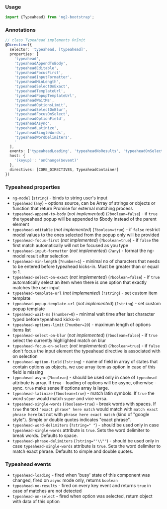 ### Usage
```typescript
import {Typeahead} from 'ng2-bootstrap';
```

### Annotations
```typescript
// class Typeahead implements OnInit
@Directive({
  selector: 'typeahead, [typeahead]',
  properties: [
    'typeahead',
    'typeaheadAppendToBody',
    'typeaheadEditable',
    'typeaheadFocusFirst',
    'typeaheadInputFormatter',
    'typeaheadMinLength',
    'typeaheadSelectOnExact',
    'typeaheadTemplateUrl',
    'typeaheadPopupTemplateUrl',
    'typeaheadWaitMs',
    'typeaheadOptionsLimit',
    'typeaheadSelectOnBlur',
    'typeaheadFocusOnSelect',
    'typeaheadOptionField',
    'typeaheadAsync',
    'typeaheadLatinize',
    'typeaheadSingleWords',
    'typeaheadWordDelimiters',
    '
  ],
  events: ['typeaheadLoading', 'typeaheadNoResults', 'typeaheadOnSelect'],
  host: {
    '(keyup)': 'onChange($event)'
  },
  directives: [CORE_DIRECTIVES, TypeaheadContainer]
})
```

### Typeahead properties

  - `ng-model` (`string`) - binds to string user's input
  - `typeahead` (`any`) - options source, can be Array of strings or objects or function that return Promise for external matching process
  - `typeahead-append-to-body` (*not implemented*) (`?boolean=false`) - if `true` the typeahead popup will be appended to $body instead of the parent element
  - `typeahead-editable` (*not implemented*) (`?boolean=true`) - if `false` restrict model values to the ones selected from the popup only will be provided
  - `typeahead-focus-first` (*not implemented*) (`?boolean=true`) - if `false` the first match automatically will not be focused as you type
  - `typeahead-input-formatter` (*not implemented*) (`?any`) - format the ng-model result after selection
  - `typeahead-min-length` (`?number=1`) - minimal no of characters that needs to be entered before typeahead kicks-in. Must be greater than or equal to 1.
  - `typeahead-select-on-exact` (*not implemented*) (`?boolean=false`) - if `true` automatically select an item when there is one option that exactly matches the user input
  - `typeahead-template-url` (*not implemented*) (`?string`) - set custom item template
  - `typeahead-popup-template-url` (*not implemented*) (`?string`) -  set custom popup template
  - `typeahead-wait-ms` (`?number=0`) - minimal wait time after last character typed before typeahead kicks-in
  - `typeahead-options-limit` (`?number=20`) - maximum length of options items list
  - `typeahead-select-on-blur` (*not implemented*) (`?boolean=false`) - if `true` select the currently highlighted match on blur
  - `typeahead-focus-on-select` (*not implemented*) (`?boolean=true`) - if `false` don't focus the input element the typeahead directive is associated with on selection
  - `typeahead-option-field` (`?string`) - name of field in array of states that contain options as objects, we use array item as option in case of this field is missing
  - `typeahead-async` (`?boolean`) - should be used only in case of `typeahead` attribute is array. If `true` - loading of options will be async, otherwise - sync. `true` make sense if options array is large.
  - `typeahead-latinize` (`?boolean=true`) - match latin symbols. If `true` the word `súper` would match `super` and vice versa.
  - `typeahead-single-words` (`?boolean=true`) - break words with spaces. If `true` the text `"exact phrase" here match` would match with `match exact phrase here` but not with `phrase here exact match` (kind of "google style"). Simple or double quotes indicates "exact phrase".
  - `typeahead-word-delimiters` (`?string=" "`) - should be used only in case `typeahead-single-words` attribute is `true`. Sets the word delimiter to break words. Defaults to space.
  - `typeahead-phrase-delimiters` (`?string="'\\""`) - should be used only in case `typeahead-single-words` attribute is `true`. Sets the word delimiter to match exact phrase. Defaults to simple and double quotes.


### Typeahead events

  - `typeahead-loading` - fired when 'busy' state of this component was changed, fired on `async` mode only, returns `boolean`
  - `typeahead-no-results` - fired on every key event and returns `true` in case of matches are not detected
  - `typeahead-on-select` - fired when option was selected, return object with data of this option

